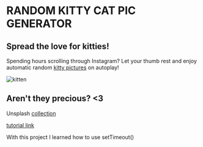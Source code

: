 # RANDOM KITTY CAT PIC GENERATOR
## Spread the love for kitties! 

Spending hours scrolling through Instagram? Let your thumb rest and enjoy automatic random [kitty pictures](https://sabinemm.github.io/random_kitty_generator/) on autoplay!

![kitten](https://images.unsplash.com/photo-1445264875647-e3845f5388c5?ixlib=rb-1.2.1&ixid=eyJhcHBfaWQiOjEyMDd9&auto=format&fit=crop&w=1950&q=80)

## Aren't they precious? <3 

Unsplash [collection](https://unsplash.com/collections/1494900/cats-and-kittens)

[tutorial link](https://medium.com/quick-code/how-to-quickly-generate-a-random-gallery-of-images-from-an-unsplash-collection-in-javascript-4ddb2a6a4faf)

With this project I learned how to use setTimeout()